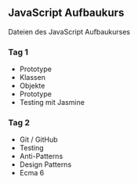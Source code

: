## JavaScript Aufbaukurs

Dateien des JavaScript Aufbaukurses

### Tag 1

- Prototype
- Klassen
- Objekte
- Prototype
- Testing mit Jasmine

### Tag 2

- Git / GitHub
- Testing
- Anti-Patterns
- Design Patterns
- Ecma 6
